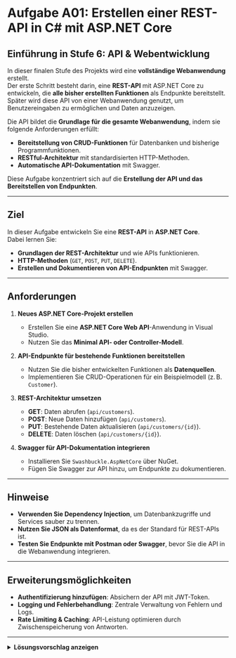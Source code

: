 # Aufgabe A01: Erstellen einer REST-API in C# mit ASP.NET Core

## Einführung in Stufe 6: API & Webentwicklung

In dieser finalen Stufe des Projekts wird eine **vollständige Webanwendung** erstellt.  
Der erste Schritt besteht darin, eine **REST-API** mit ASP.NET Core zu entwickeln, die **alle bisher erstellten Funktionen** als Endpunkte bereitstellt.  
Später wird diese API von einer Webanwendung genutzt, um Benutzereingaben zu ermöglichen und Daten anzuzeigen.

Die API bildet die **Grundlage für die gesamte Webanwendung**, indem sie folgende Anforderungen erfüllt:
- **Bereitstellung von CRUD-Funktionen** für Datenbanken und bisherige Programmfunktionen.
- **RESTful-Architektur** mit standardisierten HTTP-Methoden.
- **Automatische API-Dokumentation** mit Swagger.

Diese Aufgabe konzentriert sich auf die **Erstellung der API und das Bereitstellen von Endpunkten**.

---

## Ziel

In dieser Aufgabe entwickeln Sie eine **REST-API** in **ASP.NET Core**.  
Dabei lernen Sie:
- **Grundlagen der REST-Architektur** und wie APIs funktionieren.
- **HTTP-Methoden** (`GET`, `POST`, `PUT`, `DELETE`).
- **Erstellen und Dokumentieren von API-Endpunkten** mit Swagger.

---

## Anforderungen

1. **Neues ASP.NET Core-Projekt erstellen**
   - Erstellen Sie eine **ASP.NET Core Web API**-Anwendung in Visual Studio.
   - Nutzen Sie das **Minimal API- oder Controller-Modell**.

2. **API-Endpunkte für bestehende Funktionen bereitstellen**
   - Nutzen Sie die bisher entwickelten Funktionen als **Datenquellen**.
   - Implementieren Sie CRUD-Operationen für ein Beispielmodell (z. B. `Customer`).

3. **REST-Architektur umsetzen**
   - **GET**: Daten abrufen (`api/customers`).
   - **POST**: Neue Daten hinzufügen (`api/customers`).
   - **PUT**: Bestehende Daten aktualisieren (`api/customers/{id}`).
   - **DELETE**: Daten löschen (`api/customers/{id}`).

4. **Swagger für API-Dokumentation integrieren**
   - Installieren Sie `Swashbuckle.AspNetCore` über NuGet.
   - Fügen Sie Swagger zur API hinzu, um Endpunkte zu dokumentieren.

---

## Hinweise

- **Verwenden Sie Dependency Injection**, um Datenbankzugriffe und Services sauber zu trennen.
- **Nutzen Sie JSON als Datenformat**, da es der Standard für REST-APIs ist.
- **Testen Sie Endpunkte mit Postman oder Swagger**, bevor Sie die API in die Webanwendung integrieren.

---

## Erweiterungsmöglichkeiten

- **Authentifizierung hinzufügen**: Absichern der API mit JWT-Token.
- **Logging und Fehlerbehandlung**: Zentrale Verwaltung von Fehlern und Logs.
- **Rate Limiting & Caching**: API-Leistung optimieren durch Zwischenspeicherung von Antworten.

---

<details>
<summary><strong>Lösungsvorschlag anzeigen</strong></summary>

### **1. Neues ASP.NET Core API-Projekt erstellen**
1. **Visual Studio öffnen** → Neues Projekt erstellen → **ASP.NET Core Web API** auswählen.
2. Projektname: **"MyRestApi"**.
3. Framework: **.NET 6+** auswählen.
4. Swagger aktivieren (`Enable OpenAPI support` ankreuzen).

---

### **2. Beispielmodell für die API**
```csharp
public class Customer
{
    public int Id { get; set; }
    public string Name { get; set; }
    public string Email { get; set; }
}
```

### **3. API-Controller mit CRUD-Methoden**

```csharp
using Microsoft.AspNetCore.Mvc;
using System.Collections.Generic;
using System.Linq;

[Route("api/customers")]
[ApiController]
public class CustomersController : ControllerBase
{
    private static List<Customer> customers = new List<Customer>
    {
        new Customer { Id = 1, Name = "Alice", Email = "alice@mail.com" },
        new Customer { Id = 2, Name = "Bob", Email = "bob@mail.com" }
    };

    [HttpGet]
    public ActionResult<IEnumerable<Customer>> GetCustomers()
    {
        return Ok(customers);
    }

    [HttpGet("{id}")]
    public ActionResult<Customer> GetCustomer(int id)
    {
        var customer = customers.FirstOrDefault(c => c.Id == id);
        if (customer == null) return NotFound();
        return Ok(customer);
    }

    [HttpPost]
    public ActionResult AddCustomer([FromBody] Customer newCustomer)
    {
        newCustomer.Id = customers.Count + 1;
        customers.Add(newCustomer);
        return CreatedAtAction(nameof(GetCustomer), new { id = newCustomer.Id }, newCustomer);
    }

    [HttpPut("{id}")]
    public ActionResult UpdateCustomer(int id, [FromBody] Customer updatedCustomer)
    {
        var customer = customers.FirstOrDefault(c => c.Id == id);
        if (customer == null) return NotFound();
        
        customer.Name = updatedCustomer.Name;
        customer.Email = updatedCustomer.Email;
        return NoContent();
    }

    [HttpDelete("{id}")]
    public ActionResult DeleteCustomer(int id)
    {
        var customer = customers.FirstOrDefault(c => c.Id == id);
        if (customer == null) return NotFound();

        customers.Remove(customer);
        return NoContent();
    }
}
```

### **4. Swagger aktivieren**

Öffnen Sie Program.cs und fügen Sie Swagger hinzu:

```csharp
var builder = WebApplication.CreateBuilder(args);
builder.Services.AddControllers();
builder.Services.AddEndpointsApiExplorer();
builder.Services.AddSwaggerGen();
var app = builder.Build();

if (app.Environment.IsDevelopment())
{
    app.UseSwagger();
    app.UseSwaggerUI();
}

app.UseAuthorization();
app.MapControllers();
app.Run();
```

Starten Sie die API, öffnen Sie den Browser und rufen Sie Swagger auf:
```bash
http://localhost:5000/swagger
```

Testen Sie die API-Endpunkte direkt in der Swagger-Oberfläche.

</details>
